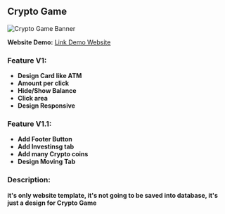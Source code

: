 ## **Crypto Game**

![Crypto Game Banner](https://cdn.pixabay.com/photo/2020/06/10/09/31/bitcoin-5281986_960_720.jpg)

**Website Demo:** [Link Demo Website](https://jzuvgti.github.io/crypto-game/)

### **Feature V1:**
- **Design Card like ATM**
- **Amount per click**
- **Hide/Show Balance**
- **Click area**
- **Design Responsive**

### **Feature V1.1:**
- **Add Footer Button**
- **Add Investinsg tab**
- **Add many Crypto coins**
- **Design Moving Tab**

### **Description:**
**it's only website template, it's not going to be saved into database, it's just a design for Crypto Game**
